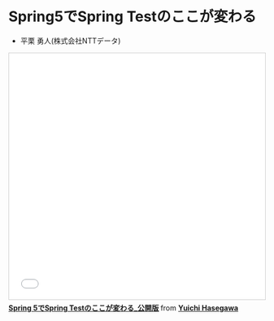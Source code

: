 # Spring5でSpring Testのここが変わる

- 平栗 勇⼈(株式会社NTTデータ)

<iframe src="//www.slideshare.net/slideshow/embed_code/key/8zGXmYyfUHHzXi" width="595" height="485" frameborder="0" marginwidth="0" marginheight="0" scrolling="no" style="border:1px solid #CCC; border-width:1px; margin-bottom:5px; max-width: 100%;" allowfullscreen> </iframe> <div style="margin-bottom:5px"> <strong> <a href="//www.slideshare.net/HasegawaDanna1/spring-5spring-test" title="Spring 5でSpring Testのここが変わる_公開版" target="_blank">Spring 5でSpring Testのここが変わる_公開版</a> </strong> from <strong><a href="//www.slideshare.net/HasegawaDanna1" target="_blank">Yuichi Hasegawa</a></strong> </div>
